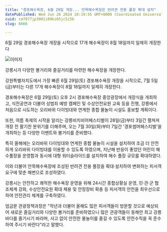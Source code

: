 ```yaml
---
title: "경포해수욕장, 6월 29일 개장... 안목해수욕장은 반려견 전용 풀장 확대 설치"
datePublished: Wed Jun 26 2024 10:19:55 GMT+0000 (Coordinated Universal Time)
cuid: cm7077jp3001i09kz65jc5i5b
slug: 6666

---
```



6월 29일 경포해수욕장 개장을 시작으로 17개 해수욕장이 8월 18일까지 일제히 개장한다

![이미지](https://cdn.hashnode.com/res/hashnode/image/upload/v1739261194420/1ed3d302-2523-4d05-9659-e63b995e1c57.jpeg)

강릉시가 다양한 볼거리와 즐길거리를 마련한 해수욕장을 개장한다.

강원특별자치도에서 가장 빠른 6월 29일(토) 경포해수욕장 개장을 시작으로, 7월 5일(금)부터는 다른 17개 해수욕장이 8월 18일까지 일제히 개장한다.

경포해수욕장은 6월 29일(토) 오후 2시 경포해수욕장 중앙광장에서 개장식을 개최하고, 식전공연과 더불어 성범죄 예방 캠페인 및 수상안전요원 교육 등을 진행, 강릉에서 처음으로 시도하는 오리바위 다이빙대와 연계한 종합 물놀이 시설도 홍보할 계획이다.

또한, 여름 축제의 시작을 알리는 강릉비치비어페스티벌이 28일(금)부터 3일간 펼쳐져 개장 전 활기찬 분위기를 더해주며, 오는 7월 30일(화)부터 7일간 '경포썸머페스티벌'을 개최하는 등 다양한 이벤트와 볼거리를 준비했다.

특히 올해에는 오리바위 다이빙대와 연계한 종합 물놀이 시설을 설치하여 조금 더 안전하게 오리바위 다이빙대를 이용할 수 있도록 하였으며, 지난해 반응이 좋았던 어린이 해수풀장을 운영함과 동시에 대형 워터슬라이드를 설치하여 해수 풀장 규모를 확대하였다.

이와 더불어 안목해수욕장에 조성된 반려견 전용 풀장을 확대‧설치하여 변화하는 피서객 요구에 맞춘 해변으로 조성하였다.

강릉시는 안전하고 쾌적한 해수욕장 운영을 위해 24시간 종합상황실 운영, 민·관·군 협조체계 강화, 수상안전요원 확대 채용 및 안정장비 확충 등 피서객의 안전을 최우선으로 하여 안전관리 체계를 구축하였다.

엄금문 관광정책과장은 "작년과 더불어 올해도 많은 피서객들이 방문할 것으로 예상되어 새로운 즐길거리와 다양한 볼거리를 준비하였으니 많은 관광객들이 동해안 최고 강릉 바다를 즐기시기 바라며, 사고 없이 안전한 물놀이를 즐길 수 있도록 안전수칙을 꼭 준수하여 주시기 바란다"라고 말했다.